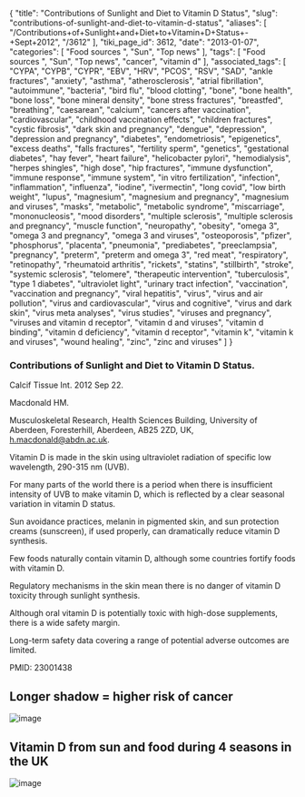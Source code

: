 {
    "title": "Contributions of Sunlight and Diet to Vitamin D Status",
    "slug": "contributions-of-sunlight-and-diet-to-vitamin-d-status",
    "aliases": [
        "/Contributions+of+Sunlight+and+Diet+to+Vitamin+D+Status+-+Sept+2012",
        "/3612"
    ],
    "tiki_page_id": 3612,
    "date": "2013-01-07",
    "categories": [
        "Food sources ",
        "Sun",
        "Top news"
    ],
    "tags": [
        "Food sources ",
        "Sun",
        "Top news",
        "cancer",
        "vitamin d"
    ],
    "associated_tags": [
        "CYPA",
        "CYPB",
        "CYPR",
        "EBV",
        "HRV",
        "PCOS",
        "RSV",
        "SAD",
        "ankle fractures",
        "anxiety",
        "asthma",
        "atherosclerosis",
        "atrial fibrillation",
        "autoimmune",
        "bacteria",
        "bird flu",
        "blood clotting",
        "bone",
        "bone health",
        "bone loss",
        "bone mineral density",
        "bone stress fractures",
        "breastfed",
        "breathing",
        "caesarean",
        "calcium",
        "cancers after vaccination",
        "cardiovascular",
        "childhood vaccination effects",
        "children fractures",
        "cystic fibrosis",
        "dark skin and pregnancy",
        "dengue",
        "depression",
        "depression and pregnancy",
        "diabetes",
        "endometriosis",
        "epigenetics",
        "excess deaths",
        "falls fractures",
        "fertility sperm",
        "genetics",
        "gestational diabetes",
        "hay fever",
        "heart failure",
        "helicobacter pylori",
        "hemodialysis",
        "herpes shingles",
        "high dose",
        "hip fractures",
        "immune dysfunction",
        "immune response",
        "immune system",
        "in vitro fertilization",
        "infection",
        "inflammation",
        "influenza",
        "iodine",
        "ivermectin",
        "long covid",
        "low birth weight",
        "lupus",
        "magnesium",
        "magnesium and pregnancy",
        "magnesium and viruses",
        "masks",
        "metabolic",
        "metabolic syndrome",
        "miscarriage",
        "mononucleosis",
        "mood disorders",
        "multiple sclerosis",
        "multiple sclerosis and pregnancy",
        "muscle function",
        "neuropathy",
        "obesity",
        "omega 3",
        "omega 3 and pregnancy",
        "omega 3 and viruses",
        "osteoporosis",
        "pfizer",
        "phosphorus",
        "placenta",
        "pneumonia",
        "prediabetes",
        "preeclampsia",
        "pregnancy",
        "preterm",
        "preterm and omega 3",
        "red meat",
        "respiratory",
        "retinopathy",
        "rheumatoid arthritis",
        "rickets",
        "statins",
        "stillbirth",
        "stroke",
        "systemic sclerosis",
        "telomere",
        "therapeutic intervention",
        "tuberculosis",
        "type 1 diabetes",
        "ultraviolet light",
        "urinary tract infection",
        "vaccination",
        "vaccination and pregnancy",
        "viral hepatitis",
        "virus",
        "virus and air pollution",
        "virus and cardiovascular",
        "virus and cognitive",
        "virus and dark skin",
        "virus meta analyses",
        "virus studies",
        "viruses and pregnancy",
        "viruses and vitamin d receptor",
        "vitamin d and viruses",
        "vitamin d binding",
        "vitamin d deficiency",
        "vitamin d receptor",
        "vitamin k",
        "vitamin k and viruses",
        "wound healing",
        "zinc",
        "zinc and viruses"
    ]
}


### Contributions of Sunlight and Diet to Vitamin D Status.

Calcif Tissue Int. 2012 Sep 22. 

Macdonald HM.

Musculoskeletal Research, Health Sciences Building, University of Aberdeen, Foresterhill, Aberdeen, AB25 2ZD, UK, h.macdonald@abdn.ac.uk.

Vitamin D is made in the skin using ultraviolet radiation of specific low wavelength, 290-315 nm (UVB). 

For many parts of the world there is a period when there is insufficient intensity of UVB to make vitamin D, which is reflected by a clear seasonal variation in vitamin D status. 

Sun avoidance practices, melanin in pigmented skin, and sun protection creams (sunscreen), if used properly, can dramatically reduce vitamin D synthesis. 

Few foods naturally contain vitamin D, although some countries fortify foods with vitamin D. 

Regulatory mechanisms in the skin mean there is no danger of vitamin D toxicity through sunlight synthesis. 

Although oral vitamin D is potentially toxic with high-dose supplements, there is a wide safety margin. 

Long-term safety data covering a range of potential adverse outcomes are limited.

PMID: 23001438

## Longer shadow = higher risk of cancer

<img src="https://d378j1rmrlek7x.cloudfront.net/attachments/jpeg/shadow.jpg" alt="image">

## Vitamin D from sun and food during 4 seasons in the UK

<img src="https://d378j1rmrlek7x.cloudfront.net/attachments/png/table3.png" alt="image">